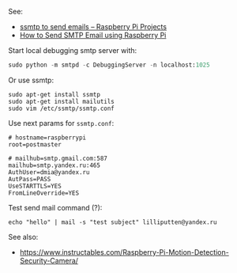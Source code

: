 See:

- [ssmtp to send emails – Raspberry Pi Projects](https://raspberry-projects.com/pi/software_utilities/email/ssmtp-to-send-emails)
- [How to Send SMTP Email using Raspberry Pi](https://iotdesignpro.com/projects/sending-smtp-email-using-raspberry-pi)


Start local debugging smtp server with:
```python
sudo python -m smtpd -c DebuggingServer -n localhost:1025
```

Or use ssmtp:

```
sudo apt-get install ssmtp
sudo apt-get install mailutils
sudo vim /etc/ssmtp/ssmtp.conf
```

Use next params for `ssmtp.conf`:

```
# hostname=raspberrypi
root=postmaster

# mailhub=smtp.gmail.com:587
mailhub=smtp.yandex.ru:465
AuthUser=dmia@yandex.ru
AutPass=PASS
UseSTARTTLS=YES
FromLineOverride=YES
```

Test send mail command (?):

```
echo "hello" | mail -s "test subject" lilliputten@yandex.ru
```

See also:

- https://www.instructables.com/Raspberry-Pi-Motion-Detection-Security-Camera/

